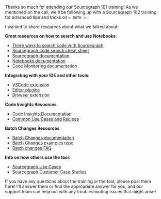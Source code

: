 Thanks so much for attending our Sourcegraph 101 training! As we mentioned on the call, we'll be following up with a Sourcegraph 102 training for advanced tips and tricks on `< DATE >`.

I wanted to share resources about what we talked about:

**Great resources on how to search and use Notebooks:**

* [Three ways to search code with Sourcegraph](https://learn.sourcegraph.com/three-ways-to-search-code-with-sourcegraph)
* [Sourcegraph code search cheat sheet](https://learn.sourcegraph.com/how-to-search-code-with-sourcegraph-a-cheat-sheet)
* [Sourcegraph documentation](https://docs.sourcegraph.com)
* [Notebooks documentation](https://docs.sourcegraph.com/notebooks)
* [Code Monitoring documentation](https://docs.sourcegraph.com/code_monitoring)

**Integrating with your IDE and other tools:**

* [VSCode extension](https://marketplace.visualstudio.com/items?itemName=sourcegraph.sourcegraph)
* [Editor plugins](https://docs.sourcegraph.com/integration/editor)
* [Browser extension](https://docs.sourcegraph.com/integration/browser_extension)

**Code Insights Resources**

* [Code Insights Documentation](https://docs.sourcegraph.com/code_insights)
* [Common Use Cases and Recipes](https://docs.sourcegraph.com/code_insights/references/common_use_cases)

**Batch Changes Resources**

* [Batch Changes documentation](https://docs.sourcegraph.com/batch_changes)
* [Batch Changes examples repo](https://github.com/sourcegraph/batch-change-examples)
* [Batch changes FAQ](https://docs.sourcegraph.com/batch_changes/references/faq)

**Info on how others use the tool:**

* [Sourcegraph Use Cases](https://about.sourcegraph.com/use-cases)
* [Sourcegraph Customer Case Studies](https://about.sourcegraph.com/case-studies)

If you have any questions about the training or the tool, please post them here! I'll answer them or find the appropriate answer for you, and our support team can help out with any troubleshooting issues that might arise!
